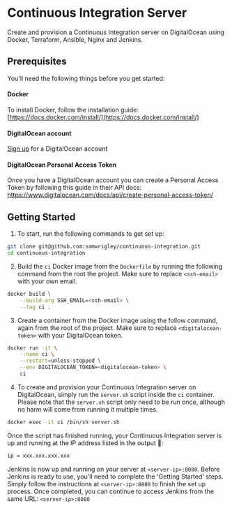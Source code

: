 # Continuous Integration Server

Create and provision a Continuous Integration server on DigitalOcean using Docker, Terraform, Ansible, Nginx and Jenkins.

## Prerequisites

You'll need the following things before you get started:

#### Docker

To install Docker, follow the installation guide: [https://docs.docker.com/install/](https://docs.docker.com/install/)

#### DigitalOcean account

[Sign up](https://m.do.co/c/344de7bea76b) for a DigitalOcean account

#### DigitalOcean Personal Access Token

Once you have a DigitalOcean account you can create a Personal Access Token by following this guide in their API docs: https://www.digitalocean.com/docs/api/create-personal-access-token/

## Getting Started

1. To start, run the following commands to get set up:

```sh
git clone git@github.com:samwrigley/continuous-integration.git
cd continuous-integration
```

2. Build the `ci` Docker image from the `Dockerfile` by running the following command from the root the project. Make sure to replace `<ssh-email>` with your own email.

```sh
docker build \
    --build-arg SSH_EMAIL=<ssh-email> \
    --tag ci .
```

3. Create a container from the Docker image using the follow command, again from the root of the project. Make sure to replace `<digitalocean-token>` with your DigitalOcean token.

```sh
docker run -it \
    --name ci \
    --restart=unless-stopped \
    --env DIGITALOCEAN_TOKEN=<digitalocean-token> \
    ci
```

4. To create and provision your Continuous Integration server on DigitalOcean, simply run the `server.sh` script inside the `ci` container. Please note that the `server.sh` script only need to be run once, although no harm will come from running it multiple times.

```sh
docker exec -it ci /bin/sh server.sh
```

Once the script has finished running, your Continuous Integration server is up and running at the IP address listed in the output 🚀:

```sh
ip = xxx.xxx.xxx.xxx
```

Jenkins is now up and running on your server at `<server-ip>:8080`. Before Jenkins is ready to use, you'll need to complete the 'Getting Started' steps. Simply follow the instructions at `<server-ip>:8080` to finish the set up process. Once completed, you can continue to access Jenkins from the same URL: `<server-ip>:8080`
